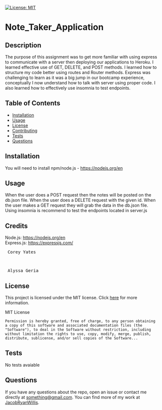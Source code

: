 
[![License: MIT](https://img.shields.io/badge/License-MIT-yellow.svg)](https://opensource.org/licenses/MIT)

# Note_Taker_Application

## Description

The purpose of this assignment was to get more familiar with using express to communicate with a server then deploying our applications to Heroku. I learned effective use of GET, DELETE, and POST methods. I learned how to structure my code better using routes and Router methods. Express was challenging to learn as it was a big jump in our bootcamp experience, conceptually I now understand how to talk with server using proper code. I also learned how to effectively use insomnia to test endpoints.

## Table of Contents

- [Installation](#installation)
- [Usage](#usage)
- [License](#license)
- [Contributing](#contributing)
- [Tests](#tests)
- [Questions](#questions)

## Installation

You will need to install npm/node.js - https://nodejs.org/en

## Usage

When the user does a POST request then the notes will be posted on the db.json file. When the user does a DELETE request with the given id. When the user makes a GET request
they will grab the data in the db.json file. Using insomnia is recommend to test the endpoints located in server.js

## Credits

Node.js: https://nodejs.org/en <br>
Express.js: https://expressjs.com/ <br>

<pre> Corey Yates </pre> <br> 
<pre> Alyssa Geria </pre>

## License

This project is licensed under the MIT license. Click [here](https://opensource.org/licenses/MIT) for more information.

MIT License

    Permission is hereby granted, free of charge, to any person obtaining a copy of this software and associated documentation files (the "Software"), to deal in the Software without restriction, including without limitation the rights to use, copy, modify, merge, publish, distribute, sublicense, and/or sell copies of the Software...

## Tests

No tests avaiable

## Questions

If you have any questions about the repo, open an issue or contact me directly at something@gmail.com. You can find more of my work at [JacobRyanWillis](https://github.com/JacobRyanWillis/).
